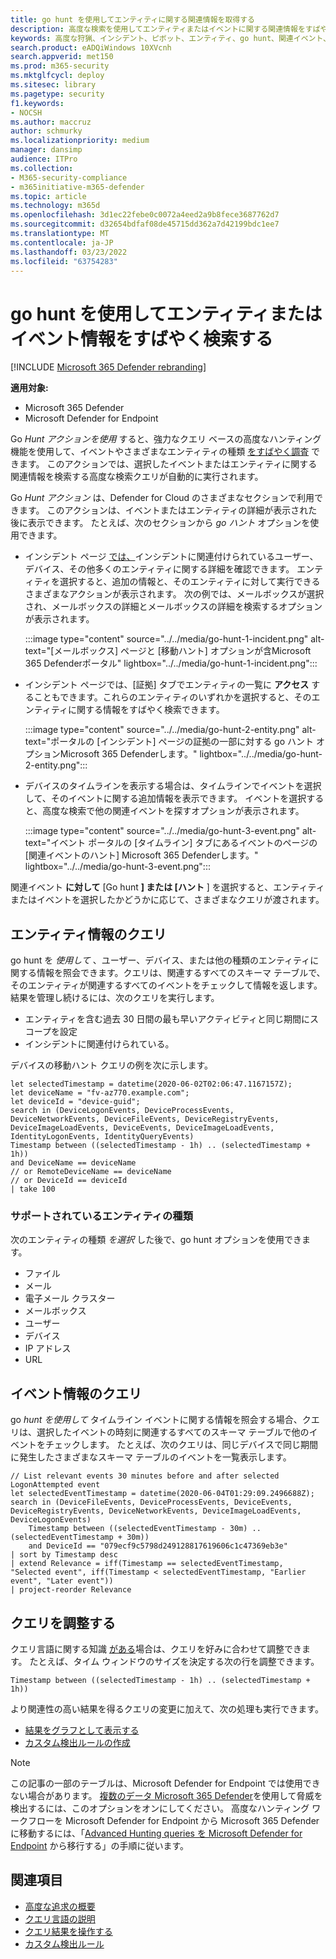 ```yaml
---
title: go hunt を使用してエンティティに関する関連情報を取得する
description: 高度な検索を使用してエンティティまたはイベントに関する関連情報をすばやくクエリするために、移動ハント ツールを使用する方法について学習します。
keywords: 高度な狩猟、インシデント、ピボット、エンティティ、go hunt、関連イベント、脅威狩り、サイバー脅威狩り、検索、クエリ、テレメトリ、Microsoft 365、Microsoft 365 Defender
search.product: eADQiWindows 10XVcnh
search.appverid: met150
ms.prod: m365-security
ms.mktglfcycl: deploy
ms.sitesec: library
ms.pagetype: security
f1.keywords:
- NOCSH
ms.author: maccruz
author: schmurky
ms.localizationpriority: medium
manager: dansimp
audience: ITPro
ms.collection:
- M365-security-compliance
- m365initiative-m365-defender
ms.topic: article
ms.technology: m365d
ms.openlocfilehash: 3d1ec22febe0c0072a4eed2a9b8fece3687762d7
ms.sourcegitcommit: d32654bdfaf08de45715dd362a7d42199bdc1ee7
ms.translationtype: MT
ms.contentlocale: ja-JP
ms.lasthandoff: 03/23/2022
ms.locfileid: "63754283"
---
```

# <a name="quickly-hunt-for-entity-or-event-information-with-go-hunt"></a>go hunt を使用してエンティティまたはイベント情報をすばやく検索する

[!INCLUDE [Microsoft 365 Defender rebranding](../includes/microsoft-defender.md)]


**適用対象:**
- Microsoft 365 Defender
- Microsoft Defender for Endpoint

Go *Hunt アクションを使用* すると、強力なクエリ ベースの高度なハンティング機能を使用して、イベントやさまざまなエンティティの種類 [をすばやく調査](advanced-hunting-overview.md) できます。 このアクションでは、選択したイベントまたはエンティティに関する関連情報を検索する高度な検索クエリが自動的に実行されます。

Go *Hunt アクション* は、Defender for Cloud のさまざまなセクションで利用できます。 このアクションは、イベントまたはエンティティの詳細が表示された後に表示できます。 たとえば、次のセクションから *go ハント* オプションを使用できます。

- インシデント ページ [では、](investigate-incidents.md#summary)インシデントに関連付けられているユーザー、デバイス、その他多くのエンティティに関する詳細を確認できます。 エンティティを選択すると、追加の情報と、そのエンティティに対して実行できるさまざまなアクションが表示されます。 次の例では、メールボックスが選択され、メールボックスの詳細とメールボックスの詳細を検索するオプションが表示されます。

    :::image type="content" source="../../media/go-hunt-1-incident.png" alt-text="[メールボックス] ページと [移動ハント] オプションが含Microsoft 365 Defenderポータル" lightbox="../../media/go-hunt-1-incident.png":::

- インシデント ページでは、[証拠] タブでエンティティの一覧に **アクセス** することもできます。これらのエンティティのいずれかを選択すると、そのエンティティに関する情報をすばやく検索できます。

    :::image type="content" source="../../media/go-hunt-2-entity.png" alt-text="ポータルの [インシデント] ページの証拠の一部に対する go ハント オプションMicrosoft 365 Defenderします。" lightbox="../../media/go-hunt-2-entity.png":::


- デバイスのタイムラインを表示する場合は、タイムラインでイベントを選択して、そのイベントに関する追加情報を表示できます。 イベントを選択すると、高度な検索で他の関連イベントを探すオプションが表示されます。

    :::image type="content" source="../../media/go-hunt-3-event.png" alt-text="イベント ポータルの [タイムライン] タブにあるイベントのページの [関連イベントのハント] Microsoft 365 Defenderします。" lightbox="../../media/go-hunt-3-event.png":::

関連イベント **に対して** [Go hunt **] または [ハント** ] を選択すると、エンティティまたはイベントを選択したかどうかに応じて、さまざまなクエリが渡されます。

## <a name="query-for-entity-information"></a>エンティティ情報のクエリ
go hunt を *使用して* 、ユーザー、デバイス、または他の種類のエンティティに関する情報を照会できます。クエリは、関連するすべてのスキーマ テーブルで、そのエンティティが関連するすべてのイベントをチェックして情報を返します。 結果を管理し続けるには、次のクエリを実行します。
- エンティティを含む過去 30 日間の最も早いアクティビティと同じ期間にスコープを設定
- インシデントに関連付けられている。

デバイスの移動ハント クエリの例を次に示します。

```kusto
let selectedTimestamp = datetime(2020-06-02T02:06:47.1167157Z);
let deviceName = "fv-az770.example.com";
let deviceId = "device-guid";
search in (DeviceLogonEvents, DeviceProcessEvents, DeviceNetworkEvents, DeviceFileEvents, DeviceRegistryEvents, DeviceImageLoadEvents, DeviceEvents, DeviceImageLoadEvents, IdentityLogonEvents, IdentityQueryEvents)
Timestamp between ((selectedTimestamp - 1h) .. (selectedTimestamp + 1h))
and DeviceName == deviceName
// or RemoteDeviceName == deviceName
// or DeviceId == deviceId
| take 100
```
### <a name="supported-entity-types"></a>サポートされているエンティティの種類
次のエンティティの種類 *を選択* した後で、go hunt オプションを使用できます。

- ファイル
- メール
- 電子メール クラスター
- メールボックス
- ユーザー
- デバイス
- IP アドレス
- URL

## <a name="query-for-event-information"></a>イベント情報のクエリ
go *hunt を使用して* タイムライン イベントに関する情報を照会する場合、クエリは、選択したイベントの時刻に関連するすべてのスキーマ テーブルで他のイベントをチェックします。 たとえば、次のクエリは、同じデバイスで同じ期間に発生したさまざまなスキーマ テーブルのイベントを一覧表示します。

```kusto
// List relevant events 30 minutes before and after selected LogonAttempted event
let selectedEventTimestamp = datetime(2020-06-04T01:29:09.2496688Z);
search in (DeviceFileEvents, DeviceProcessEvents, DeviceEvents, DeviceRegistryEvents, DeviceNetworkEvents, DeviceImageLoadEvents, DeviceLogonEvents)
    Timestamp between ((selectedEventTimestamp - 30m) .. (selectedEventTimestamp + 30m))
    and DeviceId == "079ecf9c5798d249128817619606c1c47369eb3e"
| sort by Timestamp desc
| extend Relevance = iff(Timestamp == selectedEventTimestamp, "Selected event", iff(Timestamp < selectedEventTimestamp, "Earlier event", "Later event"))
| project-reorder Relevance
```

## <a name="adjust-the-query"></a>クエリを調整する
クエリ言語に関する知識 [がある](advanced-hunting-query-language.md)場合は、クエリを好みに合わせて調整できます。 たとえば、タイム ウィンドウのサイズを決定する次の行を調整できます。

```kusto
Timestamp between ((selectedTimestamp - 1h) .. (selectedTimestamp + 1h))
```

より関連性の高い結果を得るクエリの変更に加えて、次の処理も実行できます。
- [結果をグラフとして表示する](advanced-hunting-query-results.md#view-query-results-as-a-table-or-chart)
- [カスタム検出ルールの作成](custom-detection-rules.md)

>[!NOTE]
>この記事の一部のテーブルは、Microsoft Defender for Endpoint では使用できない場合があります。 [複数のデータ Microsoft 365 Defender](m365d-enable.md)を使用して脅威を検出するには、このオプションをオンにしてください。 高度なハンティング ワークフローを Microsoft Defender for Endpoint から Microsoft 365 Defenderに移動するには、「[Advanced Hunting queries を Microsoft Defender for Endpoint](advanced-hunting-migrate-from-mde.md) から移行する」の手順に従います。

## <a name="related-topics"></a>関連項目
- [高度な追求の概要](advanced-hunting-overview.md)
- [クエリ言語の説明](advanced-hunting-query-language.md)
- [クエリ結果を操作する](advanced-hunting-query-results.md)
- [カスタム検出ルール](custom-detection-rules.md)
